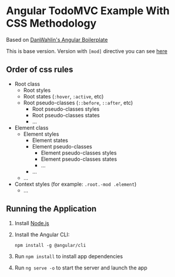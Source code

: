 # Angular TodoMVC Example With CSS Methodology

Based on [DanWahlin's Angular Boilerplate](https://github.com/DanWahlin/Angular-BareBones)

This is base version. Version with `[mod]` directive you can see [here](https://github.com/tenphi/angular-css-todomvc/tree/mod-directive)

## Order of css rules

* Root class
  * Root styles
  * Root states (`:hover`, `:active`, etc)
  * Root pseudo-classes (`::before`, `::after`, etc)
    * Root pseudo-classes styles
    * Root pseudo-classes states
    * ...
* Element class
  * Element styles
    * Element states
    * Element pseudo-classes
      * Element pseudo-classes styles
      * Element pseudo-classes states
      * ...
    * ...
  * ...
* Context styles (for example: `.root.-mod .element`)
  * ...

## Running the Application

1. Install [Node.js](http://nodejs.org)

1. Install the Angular CLI:

    `npm install -g @angular/cli`

1. Run `npm install` to install app dependencies

1. Run `ng serve -o` to start the server and launch the app
